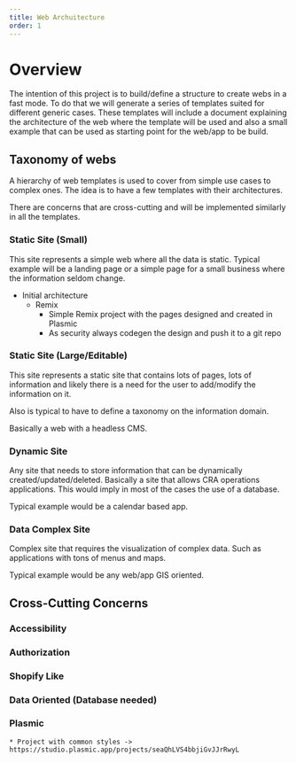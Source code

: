 ```yaml
---
title: Web Archuitecture
order: 1
---
```


# Overview

The intention of this project is to build/define a structure to create webs in a fast mode. To do that we will
generate a series of templates suited for different generic cases. These templates will include a document explaining the architecture of the web where the template will be used and also a small example that can be used as starting point for the web/app to be build.

## Taxonomy of webs

A hierarchy of web templates is used to cover from simple use cases to complex ones. The idea is to have a few templates with their architectures.

There are concerns that are cross-cutting and will be implemented similarly in all the templates.

### Static Site (Small)

This site represents a simple web where all the data is static. Typical example will be a landing page or a simple page for a small business where the information seldom change.

* Initial architecture
  * Remix 
    * Simple Remix project with the pages designed and created in Plasmic
    * As security always codegen the design and push it to a git repo

### Static Site (Large/Editable)

This site represents a static site that contains lots of pages, lots of information and likely there is a need for the user to add/modify the information on it.

Also is typical to have to define a taxonomy on the information domain.

Basically a web with a headless CMS.

### Dynamic Site

Any site that needs to store information that can be dynamically created/updated/deleted. Basically a site that allows CRA operations applications. This would imply in most of the cases the use of a database.

Typical example would be a calendar based app.

### Data Complex Site

Complex site that requires the visualization of complex data. Such as applications with tons of menus and maps.

Typical example would be any web/app GIS oriented.

## Cross-Cutting Concerns

### Accessibility

### Authorization

### Shopify Like

### Data Oriented (Database needed)




### Plasmic
    * Project with common styles -> https://studio.plasmic.app/projects/seaQhLVS4bbjiGvJJrRwyL
